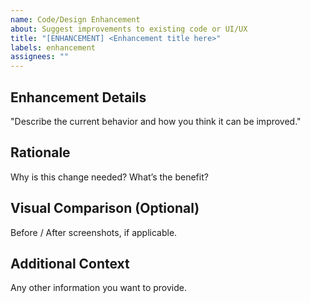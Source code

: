 ```yaml
---
name: Code/Design Enhancement
about: Suggest improvements to existing code or UI/UX
title: "[ENHANCEMENT] <Enhancement title here>"
labels: enhancement
assignees: ""
---
```


## Enhancement Details

"Describe the current behavior and how you think it can be improved."

## Rationale

Why is this change needed? What’s the benefit?

## Visual Comparison (Optional)

Before / After screenshots, if applicable.

## Additional Context

Any other information you want to provide.
